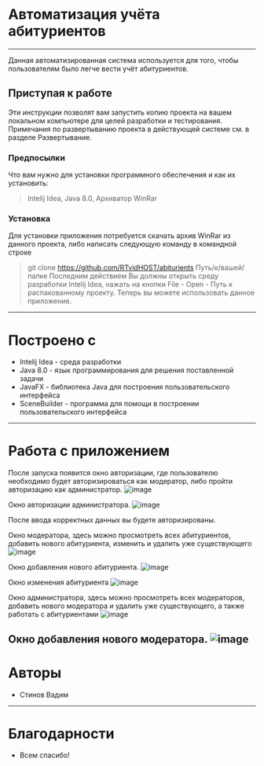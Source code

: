 # Автоматизация учёта абитуриентов
----
Данная автоматизированная система используется для того, чтобы пользователям было легче вести учёт абитуриентов. 
## Приступая к работе
Эти инструкции позволят вам запустить копию проекта на вашем локальном компьютере для целей разработки и тестирования.
Примечания по развертыванию проекта в действующей системе см. в разделе Развертывание.
### Предпосылки
Что вам нужно для установки программного обеспечения и как их установить:
> Intelij Idea, Java 8.0, Архиватор WinRar
### Установка
Для установки приложения потребуется скачать архив WinRar из данного проекта, либо написать следующую команду в командной строке
> git clone https://github.com/RTvidHOST/abiturients Путь/к/вашей/папке
Последним действием Вы должны открыть среду разработки Intelij Idea, нажать на кнопки
> File - Open - Путь к распакованному проекту. Теперь вы можете использовать данное приложение.
----
# Построено с
- Intelij Idea - среда разработки
- Java 8.0 - язык программирования для решения поставленной задачи
- JavaFX - библиотека Java для построения пользовательского интерфейса
- SceneBuilder - программа для помощи в построении пользовательского интерфейса
----
# Работа с приложением
После запуска появится окно авторизации, где пользователю необходимо будет авторизироваться как модератор,
либо пройти авторизацию как администратор.
![image](https://user-images.githubusercontent.com/77573582/223185725-fdbf8391-9382-4391-adef-5a07cdb47cb1.png)

Окно авторизации администратора.
![image](https://user-images.githubusercontent.com/77573582/223186208-ec63e09c-51d0-43bf-b4ee-b6472cff6a2b.png)

После ввода корректных данных вы будете авторизированы.

Окно модератора, здесь можно просмотреть всех абитуриентов, добавить нового абитуриента, изменить и удалить уже существующего
![image](https://user-images.githubusercontent.com/77573582/223186718-485780ba-ea93-4fd6-a66a-8aff5047ef10.png)

Окно добавления нового абитуриента.
![image](https://user-images.githubusercontent.com/77573582/223187673-14dc955c-1633-41b7-8c12-1ec50af3a5a8.png)

Окно изменения абитуриента
![image](https://user-images.githubusercontent.com/77573582/223187950-96c3503d-5b55-4ac9-9f21-c2ce89b1b777.png)

Окно администратора, здесь можно просмотреть всех модераторов, добавить нового модератора и удалить уже существующего, а также работать с абитуриентами 
![image](https://user-images.githubusercontent.com/77573582/223188366-ef1fa908-d8ef-41c7-bc18-d17738bf6823.png)

Окно добавления нового модератора.
![image](https://user-images.githubusercontent.com/77573582/223188787-f6290632-3277-43bd-a307-d738228b81cd.png)
----
# Авторы
- Стинов Вадим

----
# Благодарности
- Всем спасибо!
